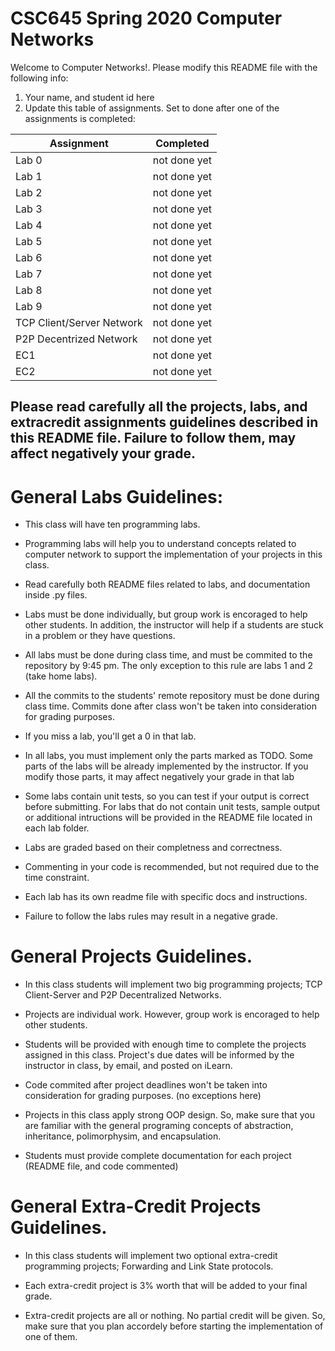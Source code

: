 # CSC645 Spring 2020 Computer Networks
Welcome to Computer Networks!. Please modify this README file with the following info: 
1. Your name, and student id here
2. Update this table of assignments. Set to done after one of the assignments is completed:

| Assignment               | Completed     |
| ------------------------ | ------------- |
| Lab 0                    | not done yet  |
| Lab 1                    | not done yet  |
| Lab 2                    | not done yet  |
| Lab 3                    | not done yet  |
| Lab 4                    | not done yet  |
| Lab 5                    | not done yet  |
| Lab 6                    | not done yet  |
| Lab 7                    | not done yet  |
| Lab 8                    | not done yet  |
| Lab 9                    | not done yet  |
| TCP Client/Server Network| not done yet  |
| P2P Decentrized Network  | not done yet  |
| EC1                      | not done yet  |
| EC2                      | not done yet  |

## Please read carefully all the projects, labs, and extracredit assignments guidelines described in this README file. Failure to follow them, may affect negatively your grade. 

# General Labs Guidelines:

* This class will have ten programming labs.

* Programming labs will help you to understand concepts related to computer network to support the implementation of your projects in this class.  

* Read carefully both README files related to labs, and documentation inside .py files. 

* Labs must be done individually, but group work is encoraged to help other students. In addition, the instructor will help if a students are stuck in a problem or they have questions.

* All labs must be done during class time, and must be commited to the repository by 9:45 pm. The only exception to this rule are labs 1 and 2 (take home labs).

* All the commits to the students' remote repository must be done during class time. Commits done after class won't be taken into consideration for grading purposes.

* If you miss a lab, you'll get a 0 in that lab. 

* In all labs, you must implement only the parts marked as TODO. Some parts of the labs will be already implemented by the instructor. If you modify those parts, it may affect negatively your grade in that lab

* Some labs contain unit tests, so you can test if your output is correct before submitting. For labs that do not contain unit tests, sample output or additional intructions will be provided in the README file located in each lab folder. 

* Labs are graded based on their completness and correctness. 

* Commenting in your code is recommended, but not required due to the time constraint. 

* Each lab has its own readme file with specific docs and instructions.

* Failure to follow the labs rules may result in a negative grade. 

# General Projects Guidelines. 

* In this class students will implement two big programming projects; TCP Client-Server and P2P Decentralized Networks. 

* Projects are individual work. However, group work is encoraged to help other students.

* Students will be provided with enough time to complete the projects assigned in this class. Project's due dates will be informed by the instructor in class, by email, and posted on iLearn. 

* Code commited after project deadlines won't be taken into consideration for grading purposes. (no exceptions here)

* Projects in this class apply strong OOP design. So, make sure that you are familiar with the general programing concepts of abstraction, inheritance, polimorphysim, and encapsulation. 

* Students must provide complete documentation for each project (README file, and code commented) 

# General Extra-Credit Projects Guidelines. 

* In this class students will implement two optional extra-credit programming projects; Forwarding and Link State protocols. 

* Each extra-credit project is 3% worth that will be added to your final grade. 

* Extra-credit projects are all or nothing. No partial credit will be given. So, make sure that you plan accordely before starting the implementation of one of them. 
 

